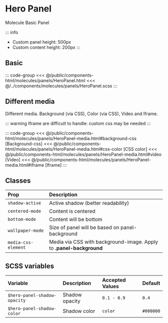 # Hero Panel
<Badge type="info">Molecule</Badge> <Badge type="tip">Basic</Badge> <Badge type="info">Panel</Badge>

::: info
- Custom panel height: 500px
- Custom content height: 200px
:::

## Basic

<div class="dev-section without-restrictions">
    <!--@include: ../../public/components-html/molecules/panels/HeroPanel.html -->
</div>

::: code-group
<<< @/public/components-html/molecules/panels/HeroPanel.html
<<< @/../components/molecules/panels/HeroPanel.scss
:::

## Different media

Different media.
Background (via CSS), Color (via CSS), Video and Iframe.

::: warning
Iframe are difficult to handle: custom css may be needed
:::

<div class="dev-section without-restrictions">
    <!--@include: ../../public/components-html/molecules/panels/HeroPanel-media.html -->
</div>

::: code-group
<<< @/public/components-html/molecules/panels/HeroPanel-media.html#background-css [Background-css]
<<< @/public/components-html/molecules/panels/HeroPanel-media.html#css-color [CSS color]
<<< @/public/components-html/molecules/panels/HeroPanel-media.html#video [Video]
<<< @/public/components-html/molecules/panels/HeroPanel-media.html#iframe [Iframe]
:::

## Classes

| Prop                | Description                                                         |
|:--------------------|:--------------------------------------------------------------------|
| `shadow-active`     | Active shadow (better readability)                                  |
| `centered-mode`     | Content is centered                                                 |
| `bottom-mode`       | Content will be bottom                                              |
| `wallpaper-mode`    | Size of panel will be based on panel-background                     |
| `media-css-element` | Media via CSS with background-image. Apply to **.panel-background** |

## SCSS variables

| Variable                      | Description    | Accepted Values | Default   |
|:------------------------------|:---------------|:----------------|:----------|
| `$hero-panel-shadow-opacity`  | Shadow opacity | `0.1 - 0.9`     | `0.4`     |
| `$hero-panel-shadow-color`    | Shadow color   | `color`         | `#000000` |

<style lang="scss">
@import "docs/theme.scss";

.hero-panel {
    height: 500px;
}

.content-example{
    height: 200px;
    background-color: rgba(255, 0, 0, 0.5);
    color: white;
    border: 4px solid red;
    font-weight: 600;
    font-size: 2em;
    padding: 24px;
}

@import "components/molecules/panels/HeroPanel.scss";
</style>